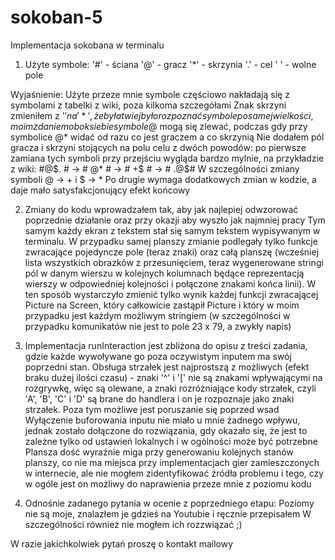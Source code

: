 # sokoban-5

Implementacja sokobana w terminalu

1. Użyte symbole:
'#' - ściana
'@' - gracz
'*' - skrzynia
'.' - cel
' ' - wolne pole

Wyjaśnienie:
Użyte przeze mnie symbole częściowo nakładają się z symbolami z tabelki z wiki, poza kilkoma szczegółami
Znak skrzyni zmieniłem z '$' na '*', żeby łatwiej było rozpoznać symbole po samej wielkości, moim zdaniem obok siebie symbole @$ mogą się zlewać, podczas gdy przy symbolice @* widać od razu co jest graczem a co skrzynią
Nie dodałem pól gracza i skrzyni stojących na polu celu z dwóch powodów: po pierwsze zamiana tych symboli przy przejściu wygląda bardzo mylnie, na przykładzie z wiki:
#@$.  # -> # @*  # -> #  +$ # -> #  .@$#
W szczególności zmiany symboli @ -> + i $ -> *
Po drugie wymaga dodatkowych zmian w kodzie, a daje mało satysfakcjonujący efekt końcowy

2. Zmiany do kodu wprowadzałem tak, aby jak najlepiej odwzorować poprzednie działanie oraz przy okazji aby wyszło jak najmniej pracy
Tym samym każdy ekran z tekstem stał się samym tekstem wypisywanym w terminalu. W przypadku samej planszy zmianie podlegały tylko funkcje zwracające pojedyncze pole (teraz znaki) oraz całą planszę (wcześniej lista wszystkich obrazków z przesunięciem, teraz wygenerowane stringi pól w danym wierszu w kolejnych kolumnach będące reprezentacją wierszy w odpowiedniej kolejności i połączone znakami końca linii). W ten sposób wystarczyło zmienić tylko wynik każdej funkcji zwracającej Picture na Screen, który całkowicie zastąpił Picture i który w moim przypadku jest każdym możliwym stringiem (w szczególności w przypadku komunikatów nie jest to pole 23 x 79, a zwykły napis)

3. Implementacja runInteraction jest zbliżona do opisu z treści zadania, gdzie każde wywoływane go poza oczywistym inputem ma swój poprzedni stan. Obsługa strzałek jest najprostszą z możliwych (efekt braku dużej ilości czasu) - znaki '^' i '[' nie są znakami wpływającymi na rozgrywkę, więc są olewane, a znaki rozróżniające kody strzałek, czyli 'A', 'B', 'C' i 'D' są brane do handlera i on je rozpoznaje jako znaki strzałek. Poza tym możliwe jest poruszanie się poprzed wsad
Wyłączenie buforowania inputu nie miało u mnie żadnego wpływu, jednak zostało dołączone do rozwiązania, gdy okazało się, że jest to zależne tylko od ustawień lokalnych i w ogólności może być potrzebne
Plansza dość wyraźnie miga przy generowaniu kolejnych stanów planszy, co nie ma miejsca przy implementacjach gier zamieszczonych w internecie, ale nie mogłem zidentyfikować źródła problemu i tego, czy w ogóle jest on możliwy do naprawienia przeze mnie z poziomu kodu

4. Odnośnie zadanego pytania w ocenie z poprzedniego etapu: Poziomy nie są moje, znalazłem je gdzieś na Youtubie i ręcznie przepisałem
W szczególności również nie mogłem ich rozzwiązać ;)

W razie jakichkolwiek pytań proszę o kontakt mailowy

